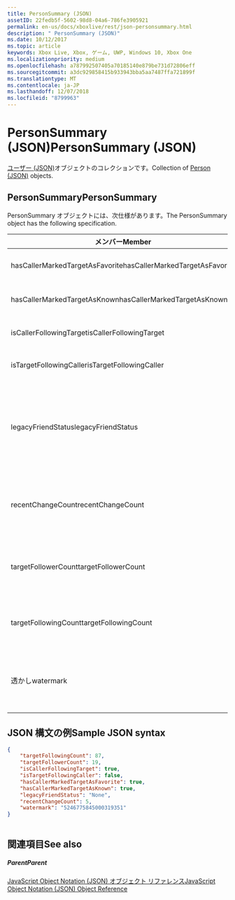```yaml
---
title: PersonSummary (JSON)
assetID: 22fedb5f-5602-98d8-04a6-786fe3905921
permalink: en-us/docs/xboxlive/rest/json-personsummary.html
description: " PersonSummary (JSON)"
ms.date: 10/12/2017
ms.topic: article
keywords: Xbox Live, Xbox, ゲーム, UWP, Windows 10, Xbox One
ms.localizationpriority: medium
ms.openlocfilehash: a787992507405a70185140e879be731d72806eff
ms.sourcegitcommit: a3dc929858415b933943bba5aa7487ffa721899f
ms.translationtype: MT
ms.contentlocale: ja-JP
ms.lasthandoff: 12/07/2018
ms.locfileid: "8799963"
---
```

# <a name="personsummary-json"></a><span data-ttu-id="cf2ef-104">PersonSummary (JSON)</span><span class="sxs-lookup"><span data-stu-id="cf2ef-104">PersonSummary (JSON)</span></span>
<span data-ttu-id="cf2ef-105">[ユーザー (JSON)](json-person.md)オブジェクトのコレクションです。</span><span class="sxs-lookup"><span data-stu-id="cf2ef-105">Collection of [Person (JSON)](json-person.md) objects.</span></span> 
<a id="ID4ER"></a>

 
## <a name="personsummary"></a><span data-ttu-id="cf2ef-106">PersonSummary</span><span class="sxs-lookup"><span data-stu-id="cf2ef-106">PersonSummary</span></span>
 
<span data-ttu-id="cf2ef-107">PersonSummary オブジェクトには、次仕様があります。</span><span class="sxs-lookup"><span data-stu-id="cf2ef-107">The PersonSummary object has the following specification.</span></span>
 
| <span data-ttu-id="cf2ef-108">メンバー</span><span class="sxs-lookup"><span data-stu-id="cf2ef-108">Member</span></span>| <span data-ttu-id="cf2ef-109">種類</span><span class="sxs-lookup"><span data-stu-id="cf2ef-109">Type</span></span>| <span data-ttu-id="cf2ef-110">説明</span><span class="sxs-lookup"><span data-stu-id="cf2ef-110">Description</span></span>| 
| --- | --- | --- | 
| <span data-ttu-id="cf2ef-111">hasCallerMarkedTargetAsFavorite</span><span class="sxs-lookup"><span data-stu-id="cf2ef-111">hasCallerMarkedTargetAsFavorite</span></span>| <span data-ttu-id="cf2ef-112">ブール値</span><span class="sxs-lookup"><span data-stu-id="cf2ef-112">Boolean value</span></span>| <span data-ttu-id="cf2ef-113">かどうか、呼び出し元は、お気に入りとしてターゲットをマークします。</span><span class="sxs-lookup"><span data-stu-id="cf2ef-113">Whether the caller has marked the target as a favorite.</span></span> <span data-ttu-id="cf2ef-114">値の例: true</span><span class="sxs-lookup"><span data-stu-id="cf2ef-114">Example values: true</span></span>| 
| <span data-ttu-id="cf2ef-115">hasCallerMarkedTargetAsKnown</span><span class="sxs-lookup"><span data-stu-id="cf2ef-115">hasCallerMarkedTargetAsKnown</span></span>| <span data-ttu-id="cf2ef-116">ブール値</span><span class="sxs-lookup"><span data-stu-id="cf2ef-116">Boolean value</span></span>| <span data-ttu-id="cf2ef-117">かどうか、呼び出し元がターゲット済みとしてマーク呼ばれます。</span><span class="sxs-lookup"><span data-stu-id="cf2ef-117">Whether the caller has marked the target as known.</span></span> <span data-ttu-id="cf2ef-118">値の例: true</span><span class="sxs-lookup"><span data-stu-id="cf2ef-118">Example values: true</span></span>| 
| <span data-ttu-id="cf2ef-119">isCallerFollowingTarget</span><span class="sxs-lookup"><span data-stu-id="cf2ef-119">isCallerFollowingTarget</span></span>| <span data-ttu-id="cf2ef-120">ブール値</span><span class="sxs-lookup"><span data-stu-id="cf2ef-120">Boolean value</span></span>| <span data-ttu-id="cf2ef-121">かどうか、呼び出し元が、ターゲットをフォローします。</span><span class="sxs-lookup"><span data-stu-id="cf2ef-121">Whether the caller is following the target.</span></span> <span data-ttu-id="cf2ef-122">値の例: true</span><span class="sxs-lookup"><span data-stu-id="cf2ef-122">Example values: true</span></span>| 
| <span data-ttu-id="cf2ef-123">isTargetFollowingCaller</span><span class="sxs-lookup"><span data-stu-id="cf2ef-123">isTargetFollowingCaller</span></span>| <span data-ttu-id="cf2ef-124">ブール値</span><span class="sxs-lookup"><span data-stu-id="cf2ef-124">Boolean value</span></span>| <span data-ttu-id="cf2ef-125">かどうか、ターゲットでは、呼び出し元がフォローします。</span><span class="sxs-lookup"><span data-stu-id="cf2ef-125">Whether the target is following the caller.</span></span> <span data-ttu-id="cf2ef-126">値の例: true</span><span class="sxs-lookup"><span data-stu-id="cf2ef-126">Example values: true</span></span>| 
| <span data-ttu-id="cf2ef-127">legacyFriendStatus</span><span class="sxs-lookup"><span data-stu-id="cf2ef-127">legacyFriendStatus</span></span>| <span data-ttu-id="cf2ef-128">string</span><span class="sxs-lookup"><span data-stu-id="cf2ef-128">string</span></span>| <span data-ttu-id="cf2ef-129">従来のフレンドのように、呼び出し元のターゲット状態です。</span><span class="sxs-lookup"><span data-stu-id="cf2ef-129">Legacy friend status of the target as seen by the caller.</span></span> <span data-ttu-id="cf2ef-130">"None"、"MutuallyAccepted"、"OutgoingRequest"または"IncomingRequest"をすることができます。</span><span class="sxs-lookup"><span data-stu-id="cf2ef-130">Can be "None", "MutuallyAccepted", "OutgoingRequest", or "IncomingRequest".</span></span> <span data-ttu-id="cf2ef-131">値の例:"MutuallyAccepted"</span><span class="sxs-lookup"><span data-stu-id="cf2ef-131">Example values: "MutuallyAccepted"</span></span>| 
| <span data-ttu-id="cf2ef-132">recentChangeCount</span><span class="sxs-lookup"><span data-stu-id="cf2ef-132">recentChangeCount</span></span>| <span data-ttu-id="cf2ef-133">32 ビットの符号なし整数</span><span class="sxs-lookup"><span data-stu-id="cf2ef-133">32-bit unsigned integer</span></span>| <span data-ttu-id="cf2ef-134">省略可能。</span><span class="sxs-lookup"><span data-stu-id="cf2ef-134">Optional.</span></span> <span data-ttu-id="cf2ef-135">ターゲットのソーシャル グラフの最新の変更の数です。</span><span class="sxs-lookup"><span data-stu-id="cf2ef-135">Number of recent changes in the target's social graph.</span></span> <span data-ttu-id="cf2ef-136">この値は、ユーザーが、独自の概要を表示するときにのみ存在します。</span><span class="sxs-lookup"><span data-stu-id="cf2ef-136">This value will only exist when a user is viewing their own summary.</span></span> <span data-ttu-id="cf2ef-137">値の例: 5</span><span class="sxs-lookup"><span data-stu-id="cf2ef-137">Example values: 5</span></span>| 
| <span data-ttu-id="cf2ef-138">targetFollowerCount</span><span class="sxs-lookup"><span data-stu-id="cf2ef-138">targetFollowerCount</span></span>| <span data-ttu-id="cf2ef-139">> 32 ビットの符号なし整数</span><span class="sxs-lookup"><span data-stu-id="cf2ef-139">>32-bit unsigned integer</span></span>| <span data-ttu-id="cf2ef-140">次のターゲットはユーザーの数です。</span><span class="sxs-lookup"><span data-stu-id="cf2ef-140">Number of People that are following the target.</span></span> <span data-ttu-id="cf2ef-141">値の例: 1308</span><span class="sxs-lookup"><span data-stu-id="cf2ef-141">Example values: 1308</span></span>| 
| <span data-ttu-id="cf2ef-142">targetFollowingCount</span><span class="sxs-lookup"><span data-stu-id="cf2ef-142">targetFollowingCount</span></span>| <span data-ttu-id="cf2ef-143">32 ビットの符号なし整数</span><span class="sxs-lookup"><span data-stu-id="cf2ef-143">32-bit unsigned integer</span></span>| <span data-ttu-id="cf2ef-144">ターゲットが次のユーザーの数です。</span><span class="sxs-lookup"><span data-stu-id="cf2ef-144">Number of People that the target is following.</span></span> <span data-ttu-id="cf2ef-145">値の例: 112</span><span class="sxs-lookup"><span data-stu-id="cf2ef-145">Example values: 112</span></span>| 
| <span data-ttu-id="cf2ef-146">透かし</span><span class="sxs-lookup"><span data-stu-id="cf2ef-146">watermark</span></span>| <span data-ttu-id="cf2ef-147">string</span><span class="sxs-lookup"><span data-stu-id="cf2ef-147">string</span></span>| <span data-ttu-id="cf2ef-148">省略可能。</span><span class="sxs-lookup"><span data-stu-id="cf2ef-148">Optional.</span></span> <span data-ttu-id="cf2ef-149">ターゲットの最新の変更透かしします。</span><span class="sxs-lookup"><span data-stu-id="cf2ef-149">Recent change watermark for the target.</span></span> <span data-ttu-id="cf2ef-150">この値は、ユーザーが、独自の概要を表示するときにのみ存在します。</span><span class="sxs-lookup"><span data-stu-id="cf2ef-150">This value will only exist when a user is viewing their own summary.</span></span> <span data-ttu-id="cf2ef-151">値の例: 5</span><span class="sxs-lookup"><span data-stu-id="cf2ef-151">Example values: 5</span></span>| 
  
<a id="ID4E4D"></a>

 
## <a name="sample-json-syntax"></a><span data-ttu-id="cf2ef-152">JSON 構文の例</span><span class="sxs-lookup"><span data-stu-id="cf2ef-152">Sample JSON syntax</span></span>
 

```json
{
    "targetFollowingCount": 87,
    "targetFollowerCount": 19,
    "isCallerFollowingTarget": true,
    "isTargetFollowingCaller": false,
    "hasCallerMarkedTargetAsFavorite": true,
    "hasCallerMarkedTargetAsKnown": true,
    "legacyFriendStatus": "None",
    "recentChangeCount": 5,
    "watermark": "5246775845000319351"
}
    
```

  
<a id="ID4EGE"></a>

 
## <a name="see-also"></a><span data-ttu-id="cf2ef-153">関連項目</span><span class="sxs-lookup"><span data-stu-id="cf2ef-153">See also</span></span>
 
<a id="ID4EIE"></a>

 
##### <a name="parent"></a><span data-ttu-id="cf2ef-154">Parent</span><span class="sxs-lookup"><span data-stu-id="cf2ef-154">Parent</span></span> 

[<span data-ttu-id="cf2ef-155">JavaScript Object Notation (JSON) オブジェクト リファレンス</span><span class="sxs-lookup"><span data-stu-id="cf2ef-155">JavaScript Object Notation (JSON) Object Reference</span></span>](atoc-xboxlivews-reference-json.md)

   